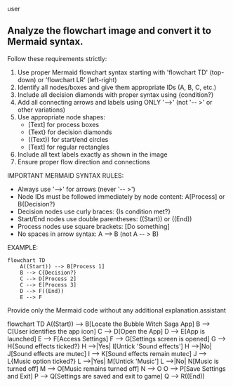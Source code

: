 user

## Analyze the flowchart image and convert it to Mermaid syntax.

Follow these requirements strictly:

1. Use proper Mermaid flowchart syntax starting with 'flowchart TD' (top-down) or 'flowchart LR' (left-right)
2. Identify all nodes/boxes and give them appropriate IDs (A, B, C, etc.)
3. Include all decision diamonds with proper syntax using {condition?}
4. Add all connecting arrows and labels using ONLY '-->' (not '-- >' or other variations)
5. Use appropriate node shapes:
   - [Text] for process boxes
   - {Text} for decision diamonds  
   - ((Text)) for start/end circles
   - [Text] for regular rectangles
6. Include all text labels exactly as shown in the image
7. Ensure proper flow direction and connections

IMPORTANT MERMAID SYNTAX RULES:
- Always use '-->' for arrows (never '-- >')
- Node IDs must be followed immediately by node content: A[Process] or B{Decision?}
- Decision nodes use curly braces: {Is condition met?}
- Start/End nodes use double parentheses: ((Start)) or ((End))
- Process nodes use square brackets: [Do something]
- No spaces in arrow syntax: A --> B (not A -- > B)

EXAMPLE:
```mermaid
flowchart TD
    A((Start)) --> B[Process 1]
    B --> C{Decision?}
    C --> D[Process 2]
    C --> E[Process 3]
    D --> F((End))
    E --> F
```

Provide only the Mermaid code without any additional explanation.assistant

flowchart TD
    A((Start)) --> B[Locate the Bubble Witch Saga App]
    B --> C[User identifies the app icon]
    C --> D[Open the App]
    D --> E[App is launched]
    E --> F[Access Settings]
    F --> G[Settings screen is opened]
    G --> H{Sound effects ticked?}
    H -->|Yes| I[Untick 'Sound effects']
    H -->|No| J[Sound effects are mutec]
    I --> K[Sound effects remain mutec]
    J --> L{Music option ticked?}
    L -->|Yes| M[Untick 'Music']
    L -->|No| N[Music is turned off]
    M --> O[Music remains turned off]
    N --> O
    O --> P[Save Settings and Exit]
    P --> Q[Settings are saved and exit to game]
    Q --> R((End))